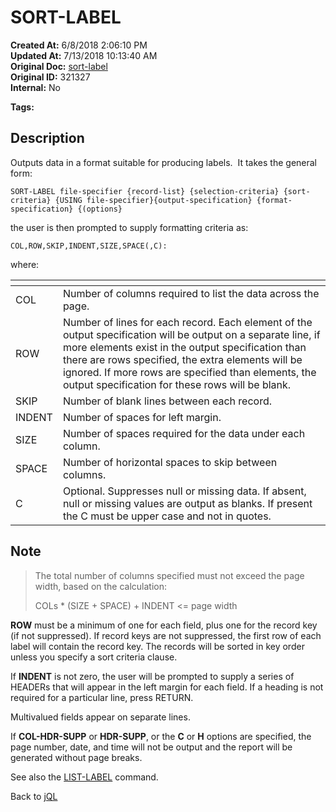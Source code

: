 # SORT-LABEL

**Created At:** 6/8/2018 2:06:10 PM  
**Updated At:** 7/13/2018 10:13:40 AM  
**Original Doc:** [sort-label](https://docs.jbase.com/46350-jql/sort-label)  
**Original ID:** 321327  
**Internal:** No  

**Tags:**
<badge text='jql' vertical='middle' />

## Description

Outputs data in a format suitable for producing labels.  It takes the general form:

```
SORT-LABEL file-specifier {record-list} {selection-criteria} {sort-criteria} {USING file-specifier}{output-specification} {format-specification} {(options}
```

the user is then prompted to supply formatting criteria as:

```
COL,ROW,SKIP,INDENT,SIZE,SPACE(,C):
```

where:

| <!----> | <!----> |
| --- | --- |
| COL | Number of columns required to list the data across the page. |
| ROW | Number of lines for each record. Each element of the output specification will be output on a separate line, if more elements exist in the output specification than there are rows specified, the extra elements will be ignored. If more rows are specified than elements, the output specification for these rows will be blank. |
| SKIP | Number of blank lines between each record. |
| INDENT | Number of spaces for left margin. |
| SIZE | Number of spaces required for the data under each column. |
| SPACE | Number of horizontal spaces to skip between columns. |
| C | Optional. Suppresses null or missing data. If absent, null or missing values are output as blanks. If present the C must be upper case and not in quotes. |

## Note

> The total number of columns specified must not exceed the page width, based on the calculation:
>
> COLs \* (SIZE + SPACE) + INDENT &lt;= page width

**ROW** must be a minimum of one for each field, plus one for the record key (if not suppressed). If record keys are not suppressed, the first row of each label will contain the record key. The records will be sorted in key order unless you specify a sort criteria clause.

If **INDENT** is not zero, the user will be prompted to supply a series of HEADERs that will appear in the left margin for each field. If a heading is not required for a particular line, press RETURN.

Multivalued fields appear on separate lines.

If **COL-HDR-SUPP** or **HDR-SUPP**, or the **C** or **H** options are specified, the page number, date, and time will not be output and the report will be generated without page breaks.

See also the [LIST-LABEL](./../list-label) command.

Back to [jQL](jbase-query-language-jql-)
